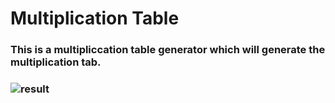 <h1>Multiplication Table</h1>
<h3>This is a multipliccation table generator which will generate the multiplication tab.<h3>

![result](https://user-images.githubusercontent.com/95826757/199453959-4b4a1837-bf93-433e-bd30-ed5a9831bc14.png)

